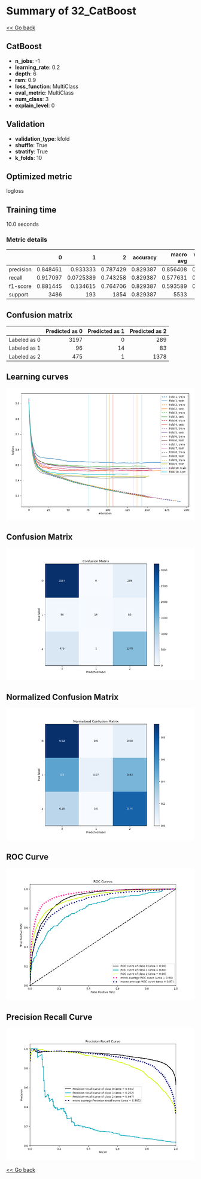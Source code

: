 # Summary of 32_CatBoost

[<< Go back](../README.md)


## CatBoost
- **n_jobs**: -1
- **learning_rate**: 0.2
- **depth**: 6
- **rsm**: 0.9
- **loss_function**: MultiClass
- **eval_metric**: MultiClass
- **num_class**: 3
- **explain_level**: 0

## Validation
 - **validation_type**: kfold
 - **shuffle**: True
 - **stratify**: True
 - **k_folds**: 10

## Optimized metric
logloss

## Training time

10.0 seconds

### Metric details
|           |           0 |           1 |           2 |   accuracy |   macro avg |   weighted avg |   logloss |
|:----------|------------:|------------:|------------:|-----------:|------------:|---------------:|----------:|
| precision |    0.848461 |   0.933333  |    0.787429 |   0.829387 |    0.856408 |       0.830971 |  0.459245 |
| recall    |    0.917097 |   0.0725389 |    0.743258 |   0.829387 |    0.577631 |       0.829387 |  0.459245 |
| f1-score  |    0.881445 |   0.134615  |    0.764706 |   0.829387 |    0.593589 |       0.816277 |  0.459245 |
| support   | 3486        | 193         | 1854        |   0.829387 | 5533        |    5533        |  0.459245 |


## Confusion matrix
|              |   Predicted as 0 |   Predicted as 1 |   Predicted as 2 |
|:-------------|-----------------:|-----------------:|-----------------:|
| Labeled as 0 |             3197 |                0 |              289 |
| Labeled as 1 |               96 |               14 |               83 |
| Labeled as 2 |              475 |                1 |             1378 |

## Learning curves
![Learning curves](learning_curves.png)
## Confusion Matrix

![Confusion Matrix](confusion_matrix.png)


## Normalized Confusion Matrix

![Normalized Confusion Matrix](confusion_matrix_normalized.png)


## ROC Curve

![ROC Curve](roc_curve.png)


## Precision Recall Curve

![Precision Recall Curve](precision_recall_curve.png)



[<< Go back](../README.md)
